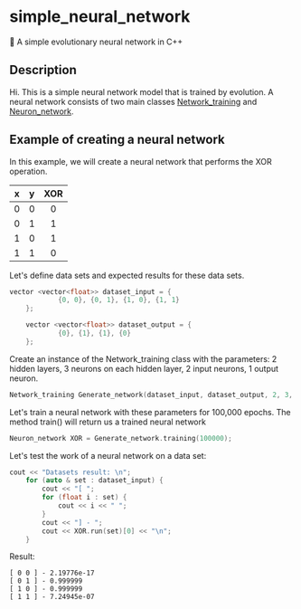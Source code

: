 # simple_neural_network
🧬 A simple evolutionary neural network in C++

## Description
Hi. This is a simple neural network model that is trained by evolution.
A neural network consists of two main classes [Network_training](https://github.com/Rusih100/simple_neural_network/blob/master/headers/network_training.h) and [Neuron_network](https://github.com/Rusih100/simple_neural_network/blob/master/headers/neuron_network.h).

## Example of creating a neural network
In this example, we will create a neural network that performs the XOR operation.

| x | y | XOR|
|:-:|:-:|:-:|
| 0 | 0 | 0 |
| 0 | 1 | 1 |
| 1 | 0 | 1 |
| 1 | 1 | 0 |

Let's define data sets and expected results for these data sets.
```cpp
vector <vector<float>> dataset_input = {
            {0, 0}, {0, 1}, {1, 0}, {1, 1}
    };

    vector <vector<float>> dataset_output = {
            {0}, {1}, {1}, {0}
    };
```

Create an instance of the Network_training class with the parameters:
2 hidden layers, 3 neurons on each hidden layer, 2 input neurons, 1 output neuron.

```cpp
Network_training Generate_network(dataset_input, dataset_output, 2, 3, 2, 1);
```

Let's train a neural network with these parameters for 100,000 epochs.
The method train() will return us a trained neural network

```cpp
Neuron_network XOR = Generate_network.training(100000);
```

Let's test the work of a neural network on a data set:

```cpp
cout << "Datasets result: \n";
    for (auto & set : dataset_input) {
        cout << "[ ";
        for (float i : set) {
            cout << i << " ";
        }
        cout << "] - ";
        cout << XOR.run(set)[0] << "\n";
    }
```

Result:
```
[ 0 0 ] - 2.19776e-17
[ 0 1 ] - 0.999999
[ 1 0 ] - 0.999999
[ 1 1 ] - 7.24945e-07
```


